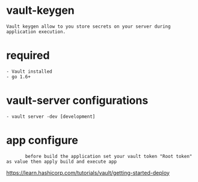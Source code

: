 # vault-keygen

    Vault keygen allow to you store secrets on your server during application execution. 

# required

    - Vault installed 
    - go 1.6+


# vault-server configurations
    
    - vault server -dev [development]
    
    

# app configure
           
           before build the application set your vault token "Root token" as value then apply build and execute app


https://learn.hashicorp.com/tutorials/vault/getting-started-deploy
